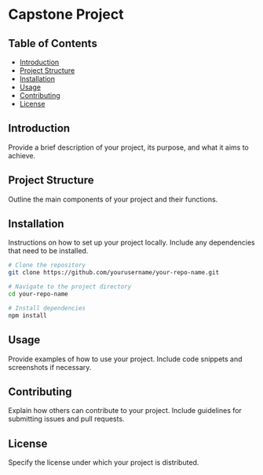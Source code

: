 # Capstone Project
## Table of Contents
- [Introduction](#introduction)
- [Project Structure](#project-structure)
- [Installation](#installation)
- [Usage](#usage)
- [Contributing](#contributing)
- [License](#license)

## Introduction
Provide a brief description of your project, its purpose, and what it aims to achieve.

## Project Structure
Outline the main components of your project and their functions.

## Installation
Instructions on how to set up your project locally. Include any dependencies that need to be installed.

```bash
# Clone the repository
git clone https://github.com/yourusername/your-repo-name.git

# Navigate to the project directory
cd your-repo-name

# Install dependencies
npm install
```

## Usage
Provide examples of how to use your project. Include code snippets and screenshots if necessary.

## Contributing
Explain how others can contribute to your project. Include guidelines for submitting issues and pull requests.

## License
Specify the license under which your project is distributed.